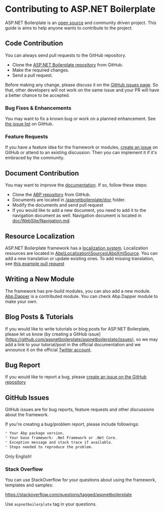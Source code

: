 ﻿# Contributing to ASP.NET Boilerplate

ASP.NET Boilerplate is an [open source](https://github.com/aspnetboilerplate/aspnetboilerplate) and community driven project. This guide is aims to help anyone wants to contribute to the project.

## Code Contribution

You can always send pull requests to the GitHub repository.

- Clone the [ASP.NET Boilerplate repository](https://github.com/aspnetboilerplate/aspnetboilerplate/) from GitHub.
- Make the required changes.
- Send a pull request.

Before making any change, please discuss it on the [GitHub issues page](https://github.com/aspnetboilerplate/aspnetboilerplate/issues). So that, other developers will not work on the same issue and your PR will have a better chance to be accepted.

### Bug Fixes & Enhancements

You may want to fix a known bug or work on a planned enhancement. See [the issue list](https://github.com/aspnetboilerplate/aspnetboilerplate/issues) on GitHub.

### Feature Requests

If you have a feature idea for the framework or modules, [create an issue](https://github.com/aspnetboilerplate/aspnetboilerplate/issues/new) on GitHub or attend to an existing discussion. Then you can implement it if it's embraced by the community.

## Document Contribution

You may want to improve the [documentation](https://aspnetboilerplate.com/Pages/Documents). If so, follow these steps:

* Clone the [ABP repository](https://github.com/aspnetboilerplate/aspnetboilerplate/) from GitHub.
* Documents are located in [/aspnetboilerplate/doc](https://github.com/aspnetboilerplate/aspnetboilerplate/tree/master/doc/WebSite) folder.
* Modify the documents and send pull request
* If you would like to add a new document, you need to add it to the navigation document as well. Navigation document is located in [doc/WebSite/Navigation.md](https://github.com/aspnetboilerplate/aspnetboilerplate/blob/master/doc/WebSite/Navigation.md).

## Resource Localization

ASP.NET Boilerplate framework has a [localization system](https://aspnetboilerplate.com/Pages/Documents/Localization). Localization resources are located in [Abp\Localization\Sources\AbpXmlSource](https://github.com/aspnetboilerplate/aspnetboilerplate/tree/dev/src/Abp/Localization/Sources/AbpXmlSource). 
You can add a new translation or update existing ones.
To add missing translation, see [this example pull request](https://github.com/aspnetboilerplate/aspnetboilerplate/pull/2471)

## Writing a New Module

The framework has pre-build modules, you can also add a new module. [Abp.Dapper](https://github.com/aspnetboilerplate/aspnetboilerplate/tree/dev/src/Abp.Dapper) is a contributed module. You can check Abp.Dapper module to make your own.

## Blog Posts & Tutorials

If you would like to write tutorials or blog posts for ASP.NET Boilerplate, please let us know (by creating a GitHub issue](https://github.com/aspnetboilerplate/aspnetboilerplate/issues), so we may add a link to your tutorial/post in the official documentation and we announce it on the official [Twitter account](https://twitter.com/aspboilerplate).

## Bug Report

If you would like to report a bug, please [create an issue on the GitHub repository](https://github.com/aspnetboilerplate/aspnetboilerplate/issues/new)

## GitHub Issues

GitHub issues are for bug reports, feature requests and other discussions about the framework.

If you're creating a bug/problem report, please include followings:

```markdown
* Your Abp package version.
* Your base framework: .Net Framework or .Net Core.
* Exception message and stack trace if available.
* Steps needed to reproduce the problem.
```

Only English!

### Stack Overflow

You can use StackOverflow for your questions about using the framework, templates and samples:

https://stackoverflow.com/questions/tagged/aspnetboilerplate

Use `aspnetboilerplate` tag in your questions.




